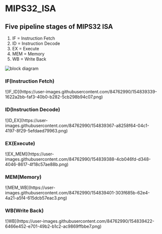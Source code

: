 # MIPS32_ISA

<h2> Five pipeline stages of MIPS32 ISA </h2>
<ol>
 <li>IF = Instruction Fetch </li>
 <li>ID = Instruction Decode </li>
 <li>EX = Execute </li>
 <li>MEM = Memory </li>
 <li>WB = Write Back</li>
 </ol>
 
![block diagram](https://user-images.githubusercontent.com/84762990/154837143-b8887dd6-b4f1-4249-a578-f4527f3209cf.png)

<h3>IF(Instruction Fetch)</h3>
![IF_ID](https://user-images.githubusercontent.com/84762990/154839339-1622a2bb-faf3-40b0-b282-5cb298b94c07.png)
<h3>ID(Instruction Decode)</h3>![ID_EX](https://user-images.githubusercontent.com/84762990/154839367-a8258f64-04c1-4197-8f29-5efdaed79963.png)
<h3>EX(Execute)</h3>
![EX_MEM](https://user-images.githubusercontent.com/84762990/154839388-4cb046fd-d348-4046-8617-4f18c57ae88b.png)
<h3>MEM(Memory)</h3>
![MEM_WB](https://user-images.githubusercontent.com/84762990/154839401-303f685b-62e4-4a21-a5f4-615dcb57eac3.png)
<h3>WB(Write Back)</h3>![WB](https://user-images.githubusercontent.com/84762990/154839422-6466e452-e701-49b2-b1c2-ac9869ffbbe7.png)
